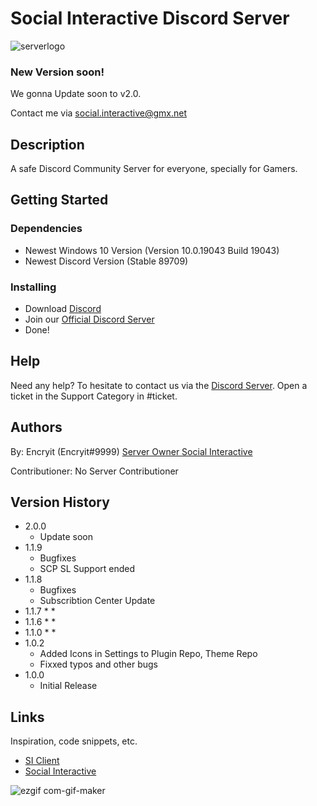 # Social Interactive Discord Server

![serverlogo](https://user-images.githubusercontent.com/72802595/126896093-3f9d040a-1338-441a-a2c6-509f9c199223.gif)


### New Version soon!

We gonna Update soon to v2.0.

Contact me via social.interactive@gmx.net

## Description

A safe Discord Community Server for everyone, specially for Gamers.

## Getting Started

### Dependencies

* Newest Windows 10 Version (Version	10.0.19043 Build 19043)
* Newest Discord Version (Stable 89709)

### Installing

* Download [Discord](https://discord.com)
* Join our [Official Discord Server](https://discord.io/socialint)
* Done!

## Help
 
Need any help? To hesitate to contact us via the [Discord Server](https://discord.io/socialint).
Open a ticket in the Support Category in #ticket.

## Authors

By: Encryit (Encryit#9999) [Server Owner Social Interactive](https://discord.io/socialint)

Contributioner:
No Server Contributioner

## Version History
* 2.0.0
    * Update soon
* 1.1.9
    * Bugfixes
    * SCP SL Support ended
* 1.1.8
    * Bugfixes
    * Subscribtion Center Update
* 1.1.7
    * 
    * 
* 1.1.6
    * 
    * 
* 1.1.0
    * 
    * 
* 1.0.2
    * Added Icons in Settings to Plugin Repo, Theme Repo
    * Fixxed typos and other bugs
* 1.0.0
    * Initial Release

## Links

Inspiration, code snippets, etc.
* [SI Client](https://github.com/SocialInteractive/SI-Client)
* [Social Interactive](https://discord.io/socialint)

![ezgif com-gif-maker](https://user-images.githubusercontent.com/72802595/126896089-d113444e-c1d2-4468-9ff5-4c1b3786e43c.gif)

